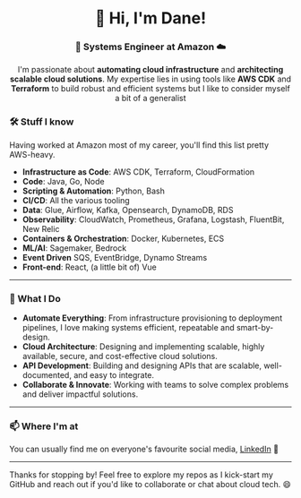<div align="center"> 

# 👋 Hi, I'm Dane!  

### 💼 Systems Engineer at Amazon ☁️

I'm passionate about **automating cloud infrastructure** and **architecting scalable cloud solutions**. My expertise lies in using tools like **AWS CDK** and **Terraform** to build robust and efficient systems but I like to consider myself a bit of a generalist

</div>

### 🛠️ Stuff I know

Having worked at Amazon most of my career, you'll find this list pretty AWS-heavy. 

- **Infrastructure as Code**: AWS CDK, Terraform, CloudFormation
- **Code**: Java, Go, Node
- **Scripting & Automation**: Python, Bash
- **CI/CD**: All the various tooling 
- **Data**: Glue, Airflow, Kafka, Opensearch, DynamoDB, RDS
- **Observability**: CloudWatch, Prometheus, Grafana, Logstash, FluentBit, New Relic
- **Containers & Orchestration**: Docker, Kubernetes, ECS
- **ML/AI**: Sagemaker, Bedrock
- **Event Driven** SQS, EventBridge, Dynamo Streams
- **Front-end**: React, (a little bit of) Vue 

---

### 🌟 What I Do

- **Automate Everything**: From infrastructure provisioning to deployment pipelines, I love making systems efficient, repeatable and smart-by-design. 
- **Cloud Architecture**: Designing and implementing scalable, highly available, secure, and cost-effective cloud solutions.
- **API Development**: Building and designing APIs that are scalable, well-documented, and easy to integrate.  
- **Collaborate & Innovate**: Working with teams to solve complex problems and deliver impactful solutions.

---

### 📫 Where I'm at

You can usually find me on everyone's favourite social media, [LinkedIn](https://www.linkedin.com/in/dane-mortimer-7a5008186/) 🔗

---

Thanks for stopping by! Feel free to explore my repos as I kick-start my GitHub and reach out if you'd like to collaborate or chat about cloud tech. 😄
